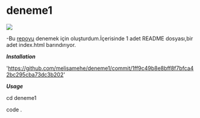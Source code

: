 # deneme1

![](file:///C:/Users/melis/Pictures/Ekran%20Al%C4%B1nt%C4%B1s%C4%B1.PNG)


-Bu  [repoyu](https://github.com/melisamehe/deneme1/commit/1ff9c49b8e8bff8f7bfca42bc295cba73dc3b202) denemek için oluşturdum.İçerisinde 1 adet README dosyası,bir adet index.html barındırıyor.

***Installation***

'https://github.com/melisamehe/deneme1/commit/1ff9c49b8e8bff8f7bfca42bc295cba73dc3b202'

***Usage***

cd deneme1

code .

